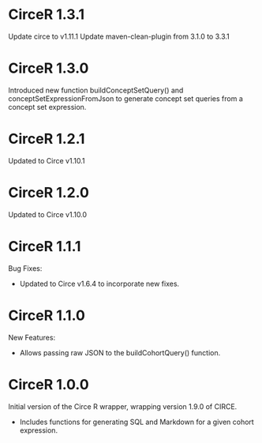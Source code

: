 CirceR 1.3.1
============

Update circe to v1.11.1
Update maven-clean-plugin from 3.1.0 to 3.3.1


CirceR 1.3.0
============

Introduced new function buildConceptSetQuery() and conceptSetExpressionFromJson to generate concept set queries from a concept set expression.

CirceR 1.2.1
============

Updated to Circe v1.10.1

CirceR 1.2.0
============

Updated to Circe v1.10.0


CirceR 1.1.1
============

Bug Fixes:
- Updated to Circe v1.6.4 to incorporate new fixes.

CirceR 1.1.0
============

New Features:
- Allows passing raw JSON to the buildCohortQuery() function.


CirceR 1.0.0
============

Initial version of the Circe R wrapper, wrapping version 1.9.0 of CIRCE.
- Includes functions for generating SQL and Markdown for a given cohort expression.
